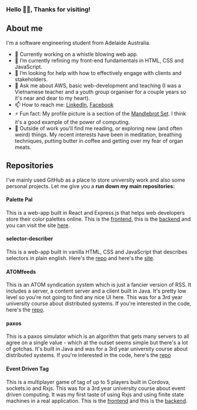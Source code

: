 ### Hello 🙋‍♂️, Thanks for visiting!
## About me
I'm a software engineering student from Adelaide Australia.
- 🔭 Currently working on a whistle blowing web app.
- 🌱 I’m currently refining my front-end fundamentals in HTML, CSS and JavaScript.
- 🤔 I’m looking for help with how to effectively engage with clients and stakeholders.
- 💬 Ask me about AWS, basic web-development and teaching (I was a Vietnamese teacher and a youth group organiser for a couple years so it's near and dear to my heart).
- 📫 How to reach me: [LinkedIn](https://github.com/REslim30), [Facebook](https://www.facebook.com/huy.do.315/)
- ⚡ Fun fact: My profile picture is a section of the [Mandlebrot Set](https://en.wikipedia.org/wiki/Mandelbrot_set). I think it's a good example of the power of computing.
- 🏡 Outside of work you'll find me reading, or exploring new (and often weird) things. My recent interests have been in meditation, breathing techniques, putting butter in coffee and getting over my fear of organ meats.

## Repositories
I've mainly used GitHub as a place to store university work and also some personal projects. Let me give you a **run down my main repositories:**

#### Palette Pal
This is a web-app built in React and Express.js that helps web developers store their color palettes online. This is the [frontend](https://github.com/REslim30/palette-pal-frontend), this is the [backend](https://github.com/REslim30/palette-pal-backend) and you can visit the site [here](https://palettepal.tech/).

#### selector-describer
This is a web-app built in vanilla HTML, CSS and JavaScript that describes selectors in plain english. Here's the [repo](https://github.com/REslim30/selector-describer) and here's the [site](http://describe-your-selector.netlify.app/).

#### ATOMfeeds
This is an ATOM syndication system which is just a fancier version of RSS. It includes a server, a content server and a client built in Java. It's pretty low level so you're not going to find any nice UI here. This was for a 3rd year university course about distributed systems. If you're interested in the code, here's the [repo](https://github.com/REslim30/ATOMfeeds).

#### paxos
This is a paxos simulator which is an algorithm that gets many servers to all agree on a single value - which at the outset seems simple but there's a lot of gotchas. It's built in Java and was for a 3rd year university course about distributed systems. If you're interested in the code, here's the [repo](https://github.com/REslim30/paxos)

#### Event Driven Tag
This is a multiplayer game of tag of up to 5 players built in Cordova, sockets.io and Rxjs. This was for a 3rd year university course about event driven computing. It was my first taste of using Rxjs and using finite state machines in a real application. This is the [frontend](https://github.com/REslim30/event-driven-tag-frontend) and this is the [backend](https://github.com/REslim30/event-driven-tag-backend).
